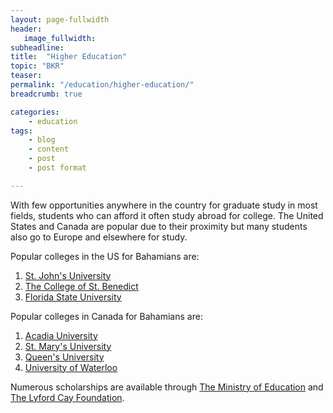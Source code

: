 ```yaml
---
layout: page-fullwidth
header:
   image_fullwidth:
subheadline:
title:  "Higher Education"
topic: "BKR"
teaser: 
permalink: "/education/higher-education/"
breadcrumb: true

categories:
    - education
tags:
    - blog
    - content
    - post
    - post format

---
```

With few opportunities anywhere in the country for graduate study in most fields, students who can afford it often study abroad for college. The United States and Canada are popular due to their proximity but many students also go to Europe and elsewhere for study.

Popular colleges in the US for Bahamians are:

1. [St. John's University][1]
2. [The College of St. Benedict][2]
3. [Florida State University][7]

Popular colleges in Canada for Bahamians are:

1. [Acadia University][3]
2. [St. Mary's University][4]
3. [Queen's University][5]
4. [University of Waterloo][6]

Numerous scholarships are available through [The Ministry of Education][8] and [The Lyford Cay Foundation][9].

[1]: http://bigfuture.collegeboard.org/college-university-search/st-johns-university-collegeville
[2]: http://bigfuture.collegeboard.org/college-university-search/college-of-st-benedict
[3]: http://www2.acadiau.ca/home.html
[4]: https://www.smu.ca/
[5]: http://www.queensu.ca/
[6]: http://uwaterloo.ca/
[7]: http://bigfuture.collegeboard.org/college-university-search/florida-state-university
[8]: http://www.ministryofeducationbahamas.com/scholarship-forms
[9]: http://www.lyfordcayfoundation.org/scholarships.php